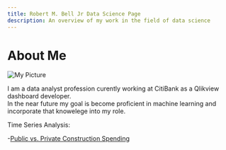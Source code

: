 ```yaml
---
title: Robert M. Bell Jr Data Science Page
description: An overview of my work in the field of data science
---
```


# About Me
![My Picture]()

I am a data analyst profession curently working at CitiBank as a Qlikview dashboard developer.  
In the near future my goal is become proficient in machine learning and incorporate that knowelege into my role.  

Time Series Analysis:

-[Public vs. Private Construction Spending](/timeseriesdecom/index.md)
